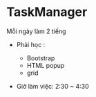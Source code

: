 # TaskManager
Mỗi ngày làm 2 tiếng

- Phải học : 
    + Bootstrap
    + HTML popup
    + grid 

- Giờ làm việc: 2:30 ~ 4:30



